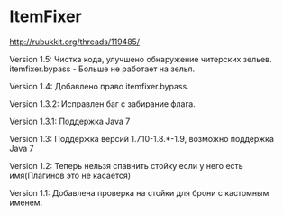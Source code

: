 # ItemFixer

http://rubukkit.org/threads/119485/

Version 1.5:
Чистка кода, улучшено обнаружение читерских зельев.
itemfixer.bypass - Больше не работает на зелья.

Version 1.4:
Добавлено право itemfixer.bypass.

Version 1.3.2:
Исправлен баг с забирание флага.

Version 1.3.1:
Поддержка Java 7

Version 1.3:
Поддержка версий 1.7.10-1.8.*-1.9, возможно поддержка Java 7

Version 1.2:
Теперь нельзя спавнить стойку если у него есть имя(Плагинов это не касается)

Version 1.1:
Добавлена проверка на стойки для брони с кастомным именем.
